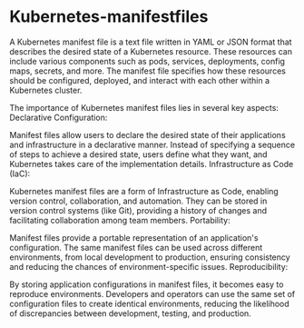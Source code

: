 # Kubernetes-manifestfiles
A Kubernetes manifest file is a text file written in YAML or JSON format that describes the desired state of a Kubernetes resource. These resources can include various components such as pods, services, deployments, config maps, secrets, and more. The manifest file specifies how these resources should be configured, deployed, and interact with each other within a Kubernetes cluster.

The importance of Kubernetes manifest files lies in several key aspects:
Declarative Configuration:

Manifest files allow users to declare the desired state of their applications and infrastructure in a declarative manner. Instead of specifying a sequence of steps to achieve a desired state, users define what they want, and Kubernetes takes care of the implementation details.
Infrastructure as Code (IaC):

Kubernetes manifest files are a form of Infrastructure as Code, enabling version control, collaboration, and automation. They can be stored in version control systems (like Git), providing a history of changes and facilitating collaboration among team members.
Portability:

Manifest files provide a portable representation of an application's configuration. The same manifest files can be used across different environments, from local development to production, ensuring consistency and reducing the chances of environment-specific issues.
Reproducibility:

By storing application configurations in manifest files, it becomes easy to reproduce environments. Developers and operators can use the same set of configuration files to create identical environments, reducing the likelihood of discrepancies between development, testing, and production.
